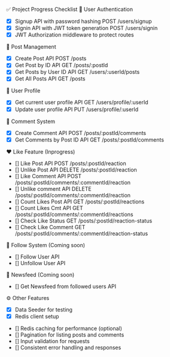 ✅ Project Progress Checklist
🔐 User Authentication
- [x] Signup API with password hashing
  POST /users/signup
- [x] Signin API with JWT token generation
  POST /users/signin
- [x] JWT Authorization middleware to protect routes

📝 Post Management
- [x] Create Post API
  POST /posts
- [x] Get Post by ID API
  GET /posts/:postId
- [x] Get Posts by User ID API
  GET /users/:userId/posts
- [x] Get All Posts API
  GET /posts

👤 User Profile
- [x] Get current user profile API
  GET /users/profile/:userId
- [x] Update user profile API
  PUT /users/profile/:userId

💬 Comment System
- [X] Create Comment API
  POST /posts/:postId/comments
- [X] Get Comments by Post ID API
  GET /posts/:postId/comments

❤️ Like Feature (Inprogress)
- [] Like Post API
  POST /posts/:postId/reaction
- [] Unlike Post API
  DELETE /posts/:postId/reaction
- [] Like Comment API
  POST /posts/:postId/comments/:commentId/reaction
- [] Unlike comment API
  DELETE /posts/:postId/comments/:commentId/reaction
- [] Count Likes Post API
  GET /posts/:postId/reactions
- [] Count Likes Cmt API
  GET /posts/:postId/comments/:commentId/reactions
- [] Check Like Status
  GET /posts/:postId/reaction-status
- [] Check Like Comment
  GET /posts/:postId/comments/:commentId/reaction-status

🔗 Follow System (Coming soon)
- [] Follow User API
- [] Unfollow User API

📰 Newsfeed (Coming soon)
- [] Get Newsfeed from followed users API

⚙️ Other Features
- [x] Data Seeder for testing
- [x] Redis client setup
- [] Redis caching for performance (optional)
- [] Pagination for listing posts and comments
- [] Input validation for requests
- [] Consistent error handling and responses